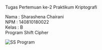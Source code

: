 Tugas Pertemuan ke-2 Praktikum Kriptografi

Nama  : Sharashena Chairani</br>
NPM   : 140810180022</br>
Kelas : B</br>
Program Shift Cipher

![SS Program](https://user-images.githubusercontent.com/47998292/93771252-74c27500-fc47-11ea-99d2-01824b40d548.PNG)
